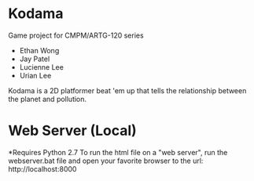 # Kodama
Game project for CMPM/ARTG-120 series
 - Ethan Wong
 - Jay Patel
 - Lucienne Lee
 - Urian Lee

Kodama is a 2D platformer beat 'em up that tells the relationship between the planet and pollution.

# Web Server (Local)
*Requires Python 2.7
To run the html file on a "web server", run the webserver.bat file 
and open your favorite browser to the url: http://localhost:8000